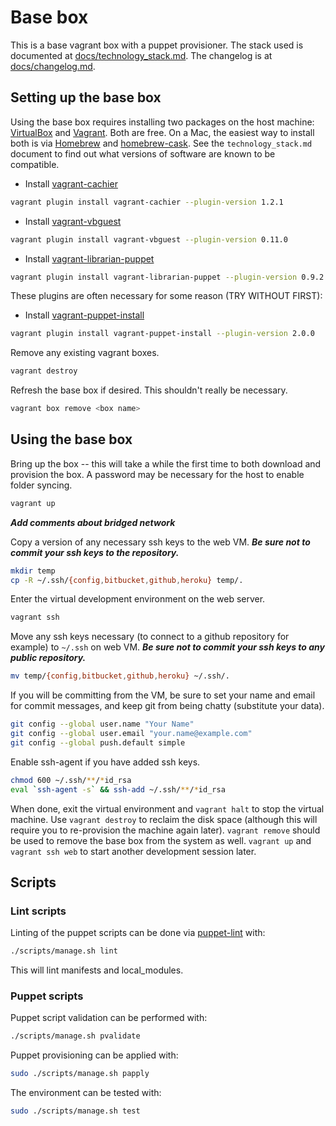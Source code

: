 # Base box
This is a base vagrant box with a puppet provisioner.  The stack used is documented at [docs/technology_stack.md](docs/technology_stack.md).  The changelog is at [docs/changelog.md](docs/changelog.md).

## Setting up the base box
Using the base box requires installing two packages on the host machine: [VirtualBox](https://www.virtualbox.org/) and [Vagrant](http://www.vagrantup.com/).  Both are free.  On a Mac, the easiest way to install both is via [Homebrew](http://mxcl.github.io/homebrew/) and [homebrew-cask](https://github.com/phinze/homebrew-cask).  See the `technology_stack.md` document to find out what versions of software are known to be compatible.
- Install [vagrant-cachier](https://github.com/fgrehm/vagrant-cachier/)

```bash
vagrant plugin install vagrant-cachier --plugin-version 1.2.1
```

- Install [vagrant-vbguest](https://github.com/dotless-de/vagrant-vbguest)

```bash
vagrant plugin install vagrant-vbguest --plugin-version 0.11.0
```

- Install [vagrant-librarian-puppet](https://github.com/mhahn/vagrant-librarian-puppet)

```bash
vagrant plugin install vagrant-librarian-puppet --plugin-version 0.9.2
```

These plugins are often necessary for some reason (TRY WITHOUT FIRST):
- Install [vagrant-puppet-install](https://github.com/petems/vagrant-puppet-install)

```bash
vagrant plugin install vagrant-puppet-install --plugin-version 2.0.0
```

Remove any existing vagrant boxes.

```bash
vagrant destroy
```

Refresh the base box if desired.  This shouldn't really be necessary.

```bash
vagrant box remove <box name>
```

## Using the base box
Bring up the box -- this will take a while the first time to both download and provision the box.  A password may be necessary for the host to enable folder syncing.

```bash
vagrant up
```

**_Add comments about bridged network_**

Copy a version of any necessary ssh keys to the web VM.  **_Be sure not to commit your ssh keys to the repository._**

```bash
mkdir temp
cp -R ~/.ssh/{config,bitbucket,github,heroku} temp/.
```

Enter the virtual development environment on the web server.

```bash
vagrant ssh
```

Move any ssh keys necessary (to connect to a github repository for example) to `~/.ssh` on web VM.  **_Be sure not to commit your ssh keys to any public repository._**

```bash
mv temp/{config,bitbucket,github,heroku} ~/.ssh/.
```

If you will be committing from the VM, be sure to set your name and email for commit messages, and keep git from being chatty (substitute your data).

```bash
git config --global user.name "Your Name"
git config --global user.email "your.name@example.com"
git config --global push.default simple
```

Enable ssh-agent if you have added ssh keys.

```bash
chmod 600 ~/.ssh/**/*id_rsa
eval `ssh-agent -s` && ssh-add ~/.ssh/**/*id_rsa
```

When done, exit the virtual environment and `vagrant halt` to stop the virtual machine.  Use `vagrant destroy` to reclaim the disk space (although this will require you to re-provision the machine again later).  `vagrant remove` should be used to remove the base box from the system as well.  `vagrant up` and `vagrant ssh web` to start another development session later.

## Scripts
### Lint scripts
Linting of the puppet scripts can be done via [puppet-lint](http://puppet-lint.com/) with:

```bash
./scripts/manage.sh lint
```

This will lint manifests and local_modules.

### Puppet scripts
Puppet script validation can be performed with:

```bash
./scripts/manage.sh pvalidate
```

Puppet provisioning can be applied with:

```bash
sudo ./scripts/manage.sh papply
```

The environment can be tested with:

```bash
sudo ./scripts/manage.sh test
```
